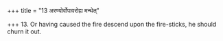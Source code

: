 +++
title = "13 अरण्योर्वोपावरोह्य मन्थेत्"

+++
13. Or having caused the fire descend upon the fire-sticks, he should churn it out.
